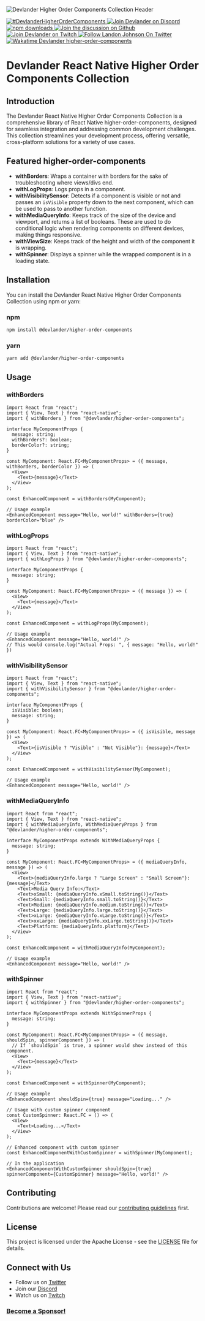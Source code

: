 
![Devlander Higher Order Components Collection Header](https://github.com/Devlander-Software/higher-order-components/raw/main/media/images/react-high-order-components-github-cover.png)

<a href="https://twitter.com/intent/tweet?button_hashtag=DevlanderHigherOrderComponents" target="_parent">
  <img alt="#DevlanderHigherOrderComponents" src="https://img.shields.io/twitter/url?color=%2308a0e9&label=DevlanderHigherOrderComponents&style=social&url=https%3A%2F%2Ftwitter.com%2Fintent%2Ftweet%3Fbutton_hashtag%DevlanderHigherOrderComponents">
</a>
<a href="https://bit.ly/devlander-discord-invite" target="_parent">
  <img alt="Join Devlander on Discord" src="https://img.shields.io/badge/Discord-Devlander-%235865F2" />
</a>

<a href="https://www.npmjs.com/package/@devlander/higher-order-components" target="_parent">
  <img alt="npm downloads" src="https://img.shields.io/npm/dm/@devlander/higher-order-components.svg" />
</a>

<a href="https://github.com/orgs/Devlander-Software/discussions">
  <img alt="Join the discussion on Github" src="https://img.shields.io/badge/Github%20Discussions%20%26%20Support-Chat%20now!-blue" />
</a>

<a href="https://bit.ly/devlander-twitch">
  <img alt="Join Devlander on Twitch" src="https://img.shields.io/twitch/status/devlander" />
</a>

<a href="https://bit.ly/landonwjohnson-on-twitter" target="_parent">
  <img alt="Follow Landon Johnson On Twitter" src="https://img.shields.io/twitter/follow/landonwjohnson.svg?style=social&label=Follow" />
</a> 

<a href="https://bit.ly/landonwjohnson-on-twitter" target="_parent">
  <img alt="Wakatime Devlander higher-order-components" src="https://wakatime.com/badge/user/bd50b6c5-e0ca-4937-83b3-ab2d13adbc73/project/018b1ae9-e146-4ac3-88fb-6e3097c4064c.svg" />
</a> 

# Devlander React Native Higher Order Components Collection

## Introduction

The Devlander React Native Higher Order Components Collection is a comprehensive library of React Native higher-order-components, designed for seamless integration and addressing common development challenges. This collection streamlines your development process, offering versatile, cross-platform solutions for a variety of use cases.

## Featured higher-order-components

- **withBorders**: Wraps a container with borders for the sake of troubleshooting where views/divs end.
- **withLogProps**: Logs props in a component.
- **withVisibilitySensor**: Detects if a component is visible or not and passes an `isVisible` property down to the next component, which can be used to pass to another function.
- **withMediaQueryInfo**: Keeps track of the size of the device and viewport, and returns a list of booleans. These are used to do conditional logic when rendering components on different devices, making things responsive.
- **withViewSize**: Keeps track of the height and width of the component it is wrapping.
- **withSpinner**: Displays a spinner while the wrapped component is in a loading state.

## Installation

You can install the Devlander React Native Higher Order Components Collection using npm or yarn:

### npm
```bash
npm install @devlander/higher-order-components
```

### yarn
```bash
yarn add @devlander/higher-order-components
```

## Usage

### withBorders

```tsx
import React from "react";
import { View, Text } from "react-native";
import { withBorders } from "@devlander/higher-order-components";

interface MyComponentProps {
  message: string;
  withBorders?: boolean;
  borderColor?: string;
}

const MyComponent: React.FC<MyComponentProps> = ({ message, withBorders, borderColor }) => (
  <View>
    <Text>{message}</Text>
  </View>
);

const EnhancedComponent = withBorders(MyComponent);

// Usage example
<EnhancedComponent message="Hello, world!" withBorders={true} borderColor="blue" />
```

### withLogProps

```tsx
import React from "react";
import { View, Text } from "react-native";
import { withLogProps } from "@devlander/higher-order-components";

interface MyComponentProps {
  message: string;
}

const MyComponent: React.FC<MyComponentProps> = ({ message }) => (
  <View>
    <Text>{message}</Text>
  </View>
);

const EnhancedComponent = withLogProps(MyComponent);

// Usage example
<EnhancedComponent message="Hello, world!" />
// This would console.log("Actual Props: ", { message: "Hello, world!" })
```

### withVisibilitySensor

```tsx
import React from "react";
import { View, Text } from "react-native";
import { withVisibilitySensor } from "@devlander/higher-order-components";

interface MyComponentProps {
  isVisible: boolean;
  message: string;
}

const MyComponent: React.FC<MyComponentProps> = ({ isVisible, message }) => (
  <View>
    <Text>{isVisible ? "Visible" : "Not Visible"}: {message}</Text>
  </View>
);

const EnhancedComponent = withVisibilitySensor(MyComponent);

// Usage example
<EnhancedComponent message="Hello, world!" />
```

### withMediaQueryInfo

```tsx
import React from "react";
import { View, Text } from "react-native";
import { withMediaQueryInfo, WithMediaQueryProps } from "@devlander/higher-order-components";

interface MyComponentProps extends WithMediaQueryProps {
  message: string;
}

const MyComponent: React.FC<MyComponentProps> = ({ mediaQueryInfo, message }) => (
  <View>
    <Text>{mediaQueryInfo.large ? "Large Screen" : "Small Screen"}: {message}</Text>
    <Text>Media Query Info:</Text>
    <Text>xSmall: {mediaQueryInfo.xSmall.toString()}</Text>
    <Text>Small: {mediaQueryInfo.small.toString()}</Text>
    <Text>Medium: {mediaQueryInfo.medium.toString()}</Text>
    <Text>Large: {mediaQueryInfo.large.toString()}</Text>
    <Text>xLarge: {mediaQueryInfo.xLarge.toString()}</Text>
    <Text>xxLarge: {mediaQueryInfo.xxLarge.toString()}</Text>
    <Text>Platform: {mediaQueryInfo.platform}</Text>
  </View>
);

const EnhancedComponent = withMediaQueryInfo(MyComponent);

// Usage example
<EnhancedComponent message="Hello, world!" />
```

### withSpinner

```tsx
import React from "react";
import { View, Text } from "react-native";
import { withSpinner } from "@devlander/higher-order-components";

interface MyComponentProps extends WithSpinnerProps {
  message: string;
}

const MyComponent: React.FC<MyComponentProps> = ({ message, shouldSpin, spinnerComponent }) => (
  // If `shouldSpin` is true, a spinner would show instead of this component.
  <View>
    <Text>{message}</Text>
  </View>
);

const EnhancedComponent = withSpinner(MyComponent);

// Usage example
<EnhancedComponent shouldSpin={true} message="Loading..." />

// Usage with custom spinner component
const CustomSpinner: React.FC = () => (
  <View>
    <Text>Loading...</Text>
  </View>
);

// Enhanced component with custom spinner
const EnhancedComponentWithCustomSpinner = withSpinner(MyComponent);

// In the application
<EnhancedComponentWithCustomSpinner shouldSpin={true} spinnerComponent={CustomSpinner} message="Hello, world!" />
```

## Contributing

Contributions are welcome! Please read our [contributing guidelines](https://github.com/Devlander-Software/higher-order-components/blob/main/CONTRIBUTING.md) first.

## License

This project is licensed under the Apache License - see the [LICENSE](https://github.com/Devlander-Software/high-order-components/blob/main/LICENSE) file for details.

## Connect with Us

- Follow us on [Twitter](https://bit.ly/landonwjohnson-on-twitter)
- Join our [Discord](https://bit.ly/devlander-discord-invite)
- Watch us on [Twitch](https://bit.ly/devlander-twitch)

### [Become a Sponsor!](https://bit.ly/sponsor-landonjohnson-github/)